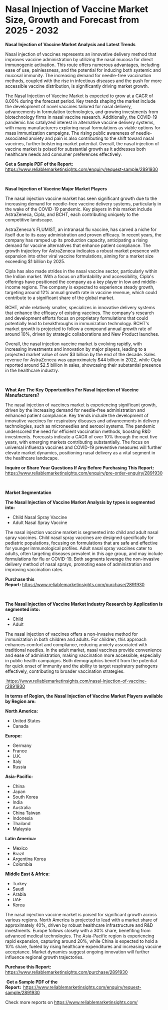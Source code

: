 <p><h1>Nasal Injection of Vaccine Market Size, Growth and Forecast from 2025 - 2032</h1></p><p><strong>Nasal Injection of Vaccine Market Analysis and Latest Trends</strong></p>
<p><p>Nasal injection of vaccines represents an innovative delivery method that improves vaccine administration by utilizing the nasal mucosa for direct immunogenic activation. This route offers numerous advantages, including ease of use, painlessness, and the potential for inducing both systemic and mucosal immunity. The increasing demand for needle-free vaccination methods, coupled with the rise in infectious diseases and the push for more accessible vaccine distribution, is significantly driving market growth.</p><p>The Nasal Injection of Vaccine Market is expected to grow at a CAGR of 8.00% during the forecast period. Key trends shaping the market include the development of novel vaccines tailored for nasal delivery, advancements in formulation technologies, and growing investments from biotechnology firms in nasal vaccine research. Additionally, the COVID-19 pandemic has catalyzed interest in alternative vaccine delivery systems, with many manufacturers exploring nasal formulations as viable options for mass immunization campaigns. The rising public awareness of needle-associated anxiety and pain is also contributing to the shift toward nasal vaccines, further bolstering market potential. Overall, the nasal injection of vaccine market is poised for substantial growth as it addresses both healthcare needs and consumer preferences effectively.</p></p>
<p><strong>Get a Sample PDF of the Report:&nbsp;</strong> <a href="https://www.reliablemarketinsights.com/enquiry/request-sample/2891930?utm_campaign=3013&utm_medium=2&utm_source=Github&utm_content=ia&utm_term=14032025&utm_id=nasal-injection-of-vaccine">https://www.reliablemarketinsights.com/enquiry/request-sample/2891930</a></p>
<p>&nbsp;</p>
<p><strong>Nasal Injection of Vaccine Major Market Players</strong></p>
<p><p>The nasal injection vaccine market has seen significant growth due to the increasing demand for needle-free vaccine delivery systems, particularly in the wake of the COVID-19 pandemic. Key players in this market include AstraZeneca, Cipla, and BCHT, each contributing uniquely to the competitive landscape.</p><p>AstraZeneca's FLUMIST, an intranasal flu vaccine, has carved a niche for itself due to its easy administration and proven efficacy. In recent years, the company has ramped up its production capacity, anticipating a rising demand for vaccine alternatives that enhance patient compliance. The growth trajectory for AstraZeneca indicates a robust market presence with expansion into other viral vaccine formulations, aiming for a market size exceeding $1 billion by 2025.</p><p>Cipla has also made strides in the nasal vaccine sector, particularly within the Indian market. With a focus on affordability and accessibility, Cipla's offerings have positioned the company as a key player in low and middle-income regions. The company is expected to experience steady growth, targeting around 12% annual growth rate in vaccine revenue, which could contribute to a significant share of the global market.</p><p>BCHT, while relatively smaller, specializes in innovative delivery systems that enhance the efficacy of existing vaccines. The company's research and development efforts focus on proprietary formulations that could potentially lead to breakthroughs in immunization technology. BCHT's market growth is projected to follow a compound annual growth rate of around 10%, driven by strategic collaborations and New Product launches.</p><p>Overall, the nasal injection vaccine market is evolving rapidly, with increasing investments and innovation by major players, leading to a projected market value of over $3 billion by the end of the decade. Sales revenue for AstraZeneca was approximately $44 billion in 2022, while Cipla reported around $2.5 billion in sales, showcasing their substantial presence in the healthcare industry.</p></p>
<p>&nbsp;</p>
<p><strong>What Are The Key Opportunities For Nasal Injection of Vaccine Manufacturers?</strong></p>
<p><p>The nasal injection of vaccines market is experiencing significant growth, driven by the increasing demand for needle-free administration and enhanced patient compliance. Key trends include the development of innovative vaccines for respiratory diseases and advancements in delivery technologies, such as microneedles and aerosol systems. The pandemic underscored the need for efficient vaccination methods, boosting R&D investments. Forecasts indicate a CAGR of over 10% through the next five years, with emerging markets contributing substantially. The focus on universal influenza vaccines and COVID-19 preventive measures will further elevate market dynamics, positioning nasal delivery as a vital segment in the healthcare landscape.</p></p>
<p><strong>Inquire or Share Your Questions If Any Before Purchasing This Report:</strong> <a href="https://www.reliablemarketinsights.com/enquiry/pre-order-enquiry/2891930?utm_campaign=3013&utm_medium=2&utm_source=Github&utm_content=ia&utm_term=14032025&utm_id=nasal-injection-of-vaccine">https://www.reliablemarketinsights.com/enquiry/pre-order-enquiry/2891930</a></p>
<p>&nbsp;</p>
<p><strong>Market Segmentation</strong></p>
<p><strong>The Nasal Injection of Vaccine Market Analysis by types is segmented into:</strong></p>
<p><ul><li>Child Nasal Spray Vaccine</li><li>Adult Nasal Spray Vaccine</li></ul></p>
<p><p>The nasal injection vaccine market is segmented into child and adult nasal spray vaccines. Child nasal spray vaccines are designed specifically for pediatric populations, focusing on formulations that are safe and effective for younger immunological profiles. Adult nasal spray vaccines cater to adults, often targeting diseases prevalent in this age group, and may include formulations for flu or COVID-19. Both segments leverage the non-invasive delivery method of nasal sprays, promoting ease of administration and improving vaccination rates.</p></p>
<p><strong>Purchase this Report:&nbsp;</strong><a href="https://www.reliablemarketinsights.com/purchase/2891930?utm_campaign=3013&utm_medium=2&utm_source=Github&utm_content=ia&utm_term=14032025&utm_id=nasal-injection-of-vaccine">https://www.reliablemarketinsights.com/purchase/2891930</a></p>
<p>&nbsp;</p>
<p><strong>The Nasal Injection of Vaccine Market Industry Research by Application is segmented into:</strong></p>
<p><ul><li>Child</li><li>Adult</li></ul></p>
<p><p>The nasal injection of vaccines offers a non-invasive method for immunization in both children and adults. For children, this approach enhances comfort and compliance, reducing anxiety associated with traditional needles. In the adult market, nasal vaccines provide convenience and ease of administration, making vaccination more accessible, especially in public health campaigns. Both demographics benefit from the potential for quick onset of immunity and the ability to target respiratory pathogens effectively, contributing to broader vaccination strategies.</p></p>
<p><a href="https://www.reliablemarketinsights.com/nasal-injection-of-vaccine-r2891930?utm_campaign=3013&utm_medium=2&utm_source=Github&utm_content=ia&utm_term=14032025&utm_id=nasal-injection-of-vaccine">&nbsp;https://www.reliablemarketinsights.com/nasal-injection-of-vaccine-r2891930</a></p>
<p><strong>In terms of Region, the Nasal Injection of Vaccine Market Players available by Region are:</strong></p>
<p>
    <p> <strong> North America: </strong>
        <ul>
            <li>United States</li>
            <li>Canada</li>
        </ul>
        </p> 
    <p> <strong> Europe: </strong>
        <ul>
            <li>Germany</li>
            <li>France</li>
            <li>U.K.</li>
            <li>Italy</li>
            <li>Russia</li>
        </ul>
        </p> 
    <p> <strong> Asia-Pacific: </strong>
        <ul>
            <li>China</li>
            <li>Japan</li>
            <li>South Korea</li>
            <li>India</li>
            <li>Australia</li>
            <li>China Taiwan</li>
            <li>Indonesia</li>
            <li>Thailand</li>
            <li>Malaysia</li>
        </ul>
        </p> 
    <p> <strong> Latin America: </strong>
        <ul>
            <li>Mexico</li>
            <li>Brazil</li>
            <li>Argentina Korea</li>
            <li>Colombia</li>
        </ul>
        </p> 
    <p> <strong> Middle East & Africa: </strong>
        <ul>
            <li>Turkey</li>
            <li>Saudi</li>
            <li>Arabia</li>
            <li>UAE</li>
            <li>Korea</li>
        </ul>
    </p>
    </p>
<p><p>The nasal injection vaccine market is poised for significant growth across various regions. North America is projected to lead with a market share of approximately 40%, driven by robust healthcare infrastructure and R&D investments. Europe follows closely with a 30% share, benefiting from advanced medical technologies. The Asia-Pacific region is experiencing rapid expansion, capturing around 20%, while China is expected to hold a 10% share, fueled by rising healthcare expenditures and increasing vaccine acceptance. Market dynamics suggest ongoing innovation will further influence regional growth trajectories.</p></p>
<p><strong>Purchase this Report: </strong><a href="https://www.reliablemarketinsights.com/purchase/2891930?utm_campaign=3013&utm_medium=2&utm_source=Github&utm_content=ia&utm_term=14032025&utm_id=nasal-injection-of-vaccine">https://www.reliablemarketinsights.com/purchase/2891930</a></p>
<p>&nbsp;<strong>Get a Sample PDF of the Report:&nbsp;&nbsp;</strong><a href="https://www.reliablemarketinsights.com/enquiry/request-sample/2891930?utm_campaign=3013&utm_medium=2&utm_source=Github&utm_content=ia&utm_term=14032025&utm_id=nasal-injection-of-vaccine">https://www.reliablemarketinsights.com/enquiry/request-sample/2891930</a></p>
<p><strong></strong></p>
<p>Check more reports on <a href="https://www.reliablemarketinsights.com/?utm_campaign=3013&utm_medium=2&utm_source=Github&utm_content=ia&utm_term=14032025&utm_id=nasal-injection-of-vaccine">https://www.reliablemarketinsights.com/</a></p>